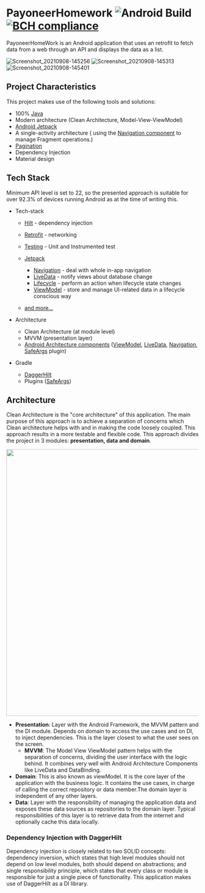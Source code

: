 # PayoneerHomework  ![Android Build](https://github.com/mayokunthefirst/CardInfoFinder/workflows/Android%20Build/badge.svg) [![BCH compliance](https://bettercodehub.com/edge/badge/mayokunthefirst/CardInfoFinder?branch=master)](https://bettercodehub.com/)

PayoneerHomeWork is an Android application that uses an retrofit to fetch data from a web through an API and displays the data as a list.


![Screenshot_20210908-145256](https://user-images.githubusercontent.com/61085272/132524972-d0708872-6e3f-4c5d-ac16-1dc4bbd3b063.png)
![Screenshot_20210908-145313](https://user-images.githubusercontent.com/61085272/132524982-90d9c046-cc8e-44b1-a489-2b688c2a8e37.png)
![Screenshot_20210908-145401](https://user-images.githubusercontent.com/61085272/132525002-d6575e14-61dd-4cdb-8031-f8cd0ef8bd02.png)



## Project Characteristics

This project makes use of the following tools and solutions:

* 100% [Java](https://www.java.com/en/)
* Modern architecture (Clean Architecture, Model-View-ViewModel)
* [Android Jetpack](https://developer.android.com/jetpack)
* A single-activity architecture ( using the [Navigation component](https://developer.android.com/guide/navigation/navigation-getting-started) to manage Fragment operations.)
* [Pagination](https://developer.android.com/jetpack/androidx/releases/paging)
* Dependency Injection
* Material design


## Tech Stack


Minimum API level is set to 22, so the presented approach is suitable for over 92.3% of devices running Android as at the time of writing this. 

* Tech-stack
  
    * [Hilt](https://developer.android.com/training/dependency-injection/hilt-android/) - dependency injection
    * [Retrofit](https://square.github.io/retrofit/) - networking
    * [Testing](https://developer.android.com/training/testing/set-up-project) - Unit and Instrumented test
    * [Jetpack](https://developer.android.com/jetpack)
        * [Navigation](https://developer.android.com/topic/libraries/architecture/navigation/) - deal with whole in-app navigation
        * [LiveData](https://developer.android.com/topic/libraries/architecture/livedata) - notify views about database change
        * [Lifecycle](https://developer.android.com/topic/libraries/architecture/lifecycle) - perform an action when lifecycle state changes
        * [ViewModel](https://developer.android.com/topic/libraries/architecture/viewmodel) - store and manage UI-related data in a lifecycle conscious way
       
    * [and more...](https://github.com/tochukwumunonye/CardInfoFinder/blob/master/buildSrc/src/main/kotlin/Dependencies.kt)
* Architecture
    * Clean Architecture (at module level)
    * MVVM (presentation layer)
    * [Android Architecture components](https://developer.android.com/topic/libraries/architecture) ([ViewModel](https://developer.android.com/topic/libraries/architecture/viewmodel), [LiveData](https://developer.android.com/topic/libraries/architecture/livedata), [Navigation](https://developer.android.com/jetpack/androidx/releases/navigation), [SafeArgs](https://developer.android.com/guide/navigation/navigation-pass-data#Safe-args) plugin)
    
* Gradle
    * [DaggerHilt](https://developer.android.com/training/dependency-injection/hilt-android)
    * Plugins ([SafeArgs](https://developer.android.com/guide/navigation/navigation-pass-data#Safe-args))
    
    
## Architecture
Clean Architecture is the "core architecture" of this application. The main purpose of this approach is to achieve a separation of concerns which Clean architecture helps with and in
making the code loosely coupled. This approach results in a more testable and flexible code. This approach divides the project in 3 modules: **presentation, data and domain**.

<p align="center"><a><img src="https://github.com/mayokunthefirst/CardInfoFinder/blob/master/media/clean-arch.png" width="700"></a></p>

* **Presentation**: Layer with the Android Framework, the MVVM pattern and the DI module. Depends on domain to access the use cases and on DI, to inject dependencies. This is the layer closest 
to what the user sees on the screen. 
    - **MVVM**: The Model View ViewModel pattern helps with the separation of concerns, dividing the user interface with the logic behind. It combines very well with Android Architecture Components like LiveData and DataBinding.
* **Domain**: This is also known as viewModel. It is the core layer of the application with the business logic. It contains the use cases, in charge of calling the correct repository or data member.The domain layer is independent of any other layers. 
* **Data**: Layer with the responsibility of managing the application data and exposes these data sources as repositories to the domain layer. Typical responsibilities of this layer is to retrieve data from the internet and optionally cache this data locally.

### Dependency Injection with DaggerHilt
Dependency injection is closely related to two SOLID concepts: dependency inversion, which states that high level modules should not depend on low level modules, 
both should depend on abstractions; and single responsibility principle, 
which states that every class or module is responsible for just a single piece of functionality. This application makes use of DaggerHilt as a DI library.
    
